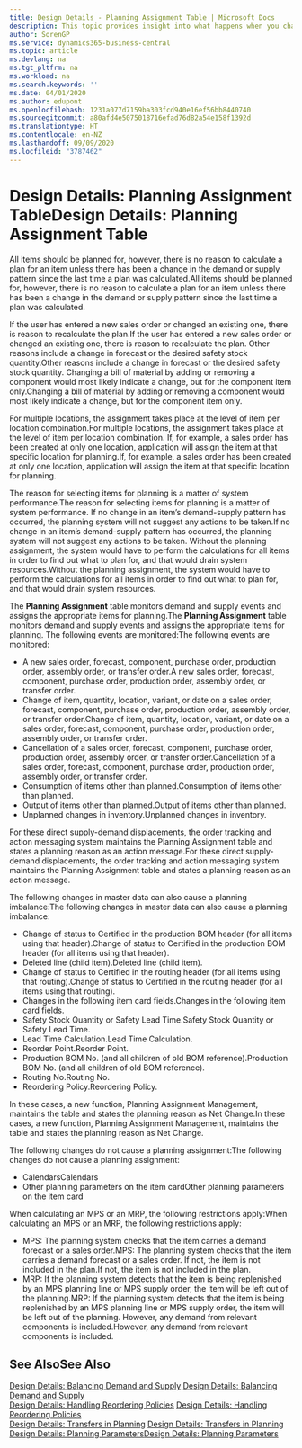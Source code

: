```yaml
---
title: Design Details - Planning Assignment Table | Microsoft Docs
description: This topic provides insight into what happens when you change how you plan for an item.
author: SorenGP
ms.service: dynamics365-business-central
ms.topic: article
ms.devlang: na
ms.tgt_pltfrm: na
ms.workload: na
ms.search.keywords: ''
ms.date: 04/01/2020
ms.author: edupont
ms.openlocfilehash: 1231a077d7159ba303fcd940e16ef56bb8440740
ms.sourcegitcommit: a80afd4e5075018716efad76d82a54e158f1392d
ms.translationtype: HT
ms.contentlocale: en-NZ
ms.lasthandoff: 09/09/2020
ms.locfileid: "3787462"
---
```

# <a name="design-details-planning-assignment-table"></a><span data-ttu-id="2d9c4-103">Design Details: Planning Assignment Table</span><span class="sxs-lookup"><span data-stu-id="2d9c4-103">Design Details: Planning Assignment Table</span></span>
<span data-ttu-id="2d9c4-104">All items should be planned for, however, there is no reason to calculate a plan for an item unless there has been a change in the demand or supply pattern since the last time a plan was calculated.</span><span class="sxs-lookup"><span data-stu-id="2d9c4-104">All items should be planned for, however, there is no reason to calculate a plan for an item unless there has been a change in the demand or supply pattern since the last time a plan was calculated.</span></span>  

<span data-ttu-id="2d9c4-105">If the user has entered a new sales order or changed an existing one, there is reason to recalculate the plan.</span><span class="sxs-lookup"><span data-stu-id="2d9c4-105">If the user has entered a new sales order or changed an existing one, there is reason to recalculate the plan.</span></span> <span data-ttu-id="2d9c4-106">Other reasons include a change in forecast or the desired safety stock quantity.</span><span class="sxs-lookup"><span data-stu-id="2d9c4-106">Other reasons include a change in forecast or the desired safety stock quantity.</span></span> <span data-ttu-id="2d9c4-107">Changing a bill of material by adding or removing a component would most likely indicate a change, but for the component item only.</span><span class="sxs-lookup"><span data-stu-id="2d9c4-107">Changing a bill of material by adding or removing a component would most likely indicate a change, but for the component item only.</span></span>  

<span data-ttu-id="2d9c4-108">For multiple locations, the assignment takes place at the level of item per location combination.</span><span class="sxs-lookup"><span data-stu-id="2d9c4-108">For multiple locations, the assignment takes place at the level of item per location combination.</span></span> <span data-ttu-id="2d9c4-109">If, for example, a sales order has been created at only one location, application will assign the item at that specific location for planning.</span><span class="sxs-lookup"><span data-stu-id="2d9c4-109">If, for example, a sales order has been created at only one location, application will assign the item at that specific location for planning.</span></span>  

<span data-ttu-id="2d9c4-110">The reason for selecting items for planning is a matter of system performance.</span><span class="sxs-lookup"><span data-stu-id="2d9c4-110">The reason for selecting items for planning is a matter of system performance.</span></span> <span data-ttu-id="2d9c4-111">If no change in an item’s demand-supply pattern has occurred, the planning system will not suggest any actions to be taken.</span><span class="sxs-lookup"><span data-stu-id="2d9c4-111">If no change in an item’s demand-supply pattern has occurred, the planning system will not suggest any actions to be taken.</span></span> <span data-ttu-id="2d9c4-112">Without the planning assignment, the system would have to perform the calculations for all items in order to find out what to plan for, and that would drain system resources.</span><span class="sxs-lookup"><span data-stu-id="2d9c4-112">Without the planning assignment, the system would have to perform the calculations for all items in order to find out what to plan for, and that would drain system resources.</span></span>  

<span data-ttu-id="2d9c4-113">The **Planning Assignment** table monitors demand and supply events and assigns the appropriate items for planning.</span><span class="sxs-lookup"><span data-stu-id="2d9c4-113">The **Planning Assignment** table monitors demand and supply events and assigns the appropriate items for planning.</span></span> <span data-ttu-id="2d9c4-114">The following events are monitored:</span><span class="sxs-lookup"><span data-stu-id="2d9c4-114">The following events are monitored:</span></span>  

* <span data-ttu-id="2d9c4-115">A new sales order, forecast, component, purchase order, production order, assembly order, or transfer order.</span><span class="sxs-lookup"><span data-stu-id="2d9c4-115">A new sales order, forecast, component, purchase order, production order, assembly order, or transfer order.</span></span>  
* <span data-ttu-id="2d9c4-116">Change of item, quantity, location, variant, or date on a sales order, forecast, component, purchase order, production order, assembly order, or transfer order.</span><span class="sxs-lookup"><span data-stu-id="2d9c4-116">Change of item, quantity, location, variant, or date on a sales order, forecast, component, purchase order, production order, assembly order, or transfer order.</span></span>  
* <span data-ttu-id="2d9c4-117">Cancellation of a sales order, forecast, component, purchase order, production order, assembly order, or transfer order.</span><span class="sxs-lookup"><span data-stu-id="2d9c4-117">Cancellation of a sales order, forecast, component, purchase order, production order, assembly order, or transfer order.</span></span>  
* <span data-ttu-id="2d9c4-118">Consumption of items other than planned.</span><span class="sxs-lookup"><span data-stu-id="2d9c4-118">Consumption of items other than planned.</span></span>  
* <span data-ttu-id="2d9c4-119">Output of items other than planned.</span><span class="sxs-lookup"><span data-stu-id="2d9c4-119">Output of items other than planned.</span></span>  
* <span data-ttu-id="2d9c4-120">Unplanned changes in inventory.</span><span class="sxs-lookup"><span data-stu-id="2d9c4-120">Unplanned changes in inventory.</span></span>  

<span data-ttu-id="2d9c4-121">For these direct supply-demand displacements, the order tracking and action messaging system maintains the Planning Assignment table and states a planning reason as an action message.</span><span class="sxs-lookup"><span data-stu-id="2d9c4-121">For these direct supply-demand displacements, the order tracking and action messaging system maintains the Planning Assignment table and states a planning reason as an action message.</span></span>  

<span data-ttu-id="2d9c4-122">The following changes in master data can also cause a planning imbalance:</span><span class="sxs-lookup"><span data-stu-id="2d9c4-122">The following changes in master data can also cause a planning imbalance:</span></span>  

* <span data-ttu-id="2d9c4-123">Change of status to Certified in the production BOM header (for all items using that header).</span><span class="sxs-lookup"><span data-stu-id="2d9c4-123">Change of status to Certified in the production BOM header (for all items using that header).</span></span>  
* <span data-ttu-id="2d9c4-124">Deleted line (child item).</span><span class="sxs-lookup"><span data-stu-id="2d9c4-124">Deleted line (child item).</span></span>  
* <span data-ttu-id="2d9c4-125">Change of status to Certified in the routing header (for all items using that routing).</span><span class="sxs-lookup"><span data-stu-id="2d9c4-125">Change of status to Certified in the routing header (for all items using that routing).</span></span>  
* <span data-ttu-id="2d9c4-126">Changes in the following item card fields.</span><span class="sxs-lookup"><span data-stu-id="2d9c4-126">Changes in the following item card fields.</span></span>  
* <span data-ttu-id="2d9c4-127">Safety Stock Quantity or Safety Lead Time.</span><span class="sxs-lookup"><span data-stu-id="2d9c4-127">Safety Stock Quantity or Safety Lead Time.</span></span>  
* <span data-ttu-id="2d9c4-128">Lead Time Calculation.</span><span class="sxs-lookup"><span data-stu-id="2d9c4-128">Lead Time Calculation.</span></span>  
* <span data-ttu-id="2d9c4-129">Reorder Point.</span><span class="sxs-lookup"><span data-stu-id="2d9c4-129">Reorder Point.</span></span>  
* <span data-ttu-id="2d9c4-130">Production BOM No. (and all children of old BOM reference).</span><span class="sxs-lookup"><span data-stu-id="2d9c4-130">Production BOM No. (and all children of old BOM reference).</span></span>  
* <span data-ttu-id="2d9c4-131">Routing No.</span><span class="sxs-lookup"><span data-stu-id="2d9c4-131">Routing No.</span></span>  
* <span data-ttu-id="2d9c4-132">Reordering Policy.</span><span class="sxs-lookup"><span data-stu-id="2d9c4-132">Reordering Policy.</span></span>  

<span data-ttu-id="2d9c4-133">In these cases, a new function, Planning Assignment Management, maintains the table and states the planning reason as Net Change.</span><span class="sxs-lookup"><span data-stu-id="2d9c4-133">In these cases, a new function, Planning Assignment Management, maintains the table and states the planning reason as Net Change.</span></span>  

<span data-ttu-id="2d9c4-134">The following changes do not cause a planning assignment:</span><span class="sxs-lookup"><span data-stu-id="2d9c4-134">The following changes do not cause a planning assignment:</span></span>  

* <span data-ttu-id="2d9c4-135">Calendars</span><span class="sxs-lookup"><span data-stu-id="2d9c4-135">Calendars</span></span>  
* <span data-ttu-id="2d9c4-136">Other planning parameters on the item card</span><span class="sxs-lookup"><span data-stu-id="2d9c4-136">Other planning parameters on the item card</span></span>  

<span data-ttu-id="2d9c4-137">When calculating an MPS or an MRP, the following restrictions apply:</span><span class="sxs-lookup"><span data-stu-id="2d9c4-137">When calculating an MPS or an MRP, the following restrictions apply:</span></span>  

* <span data-ttu-id="2d9c4-138">MPS: The planning system checks that the item carries a demand forecast or a sales order.</span><span class="sxs-lookup"><span data-stu-id="2d9c4-138">MPS: The planning system checks that the item carries a demand forecast or a sales order.</span></span> <span data-ttu-id="2d9c4-139">If not, the item is not included in the plan.</span><span class="sxs-lookup"><span data-stu-id="2d9c4-139">If not, the item is not included in the plan.</span></span>  
* <span data-ttu-id="2d9c4-140">MRP: If the planning system detects that the item is being replenished by an MPS planning line or MPS supply order, the item will be left out of the planning.</span><span class="sxs-lookup"><span data-stu-id="2d9c4-140">MRP: If the planning system detects that the item is being replenished by an MPS planning line or MPS supply order, the item will be left out of the planning.</span></span> <span data-ttu-id="2d9c4-141">However, any demand from relevant components is included.</span><span class="sxs-lookup"><span data-stu-id="2d9c4-141">However, any demand from relevant components is included.</span></span>  

## <a name="see-also"></a><span data-ttu-id="2d9c4-142">See Also</span><span class="sxs-lookup"><span data-stu-id="2d9c4-142">See Also</span></span>  
<span data-ttu-id="2d9c4-143">[Design Details: Balancing Demand and Supply](design-details-balancing-demand-and-supply.md) </span><span class="sxs-lookup"><span data-stu-id="2d9c4-143">[Design Details: Balancing Demand and Supply](design-details-balancing-demand-and-supply.md) </span></span>  
<span data-ttu-id="2d9c4-144">[Design Details: Handling Reordering Policies](design-details-handling-reordering-policies.md) </span><span class="sxs-lookup"><span data-stu-id="2d9c4-144">[Design Details: Handling Reordering Policies](design-details-handling-reordering-policies.md) </span></span>  
<span data-ttu-id="2d9c4-145">[Design Details: Transfers in Planning](design-details-transfers-in-planning.md) </span><span class="sxs-lookup"><span data-stu-id="2d9c4-145">[Design Details: Transfers in Planning](design-details-transfers-in-planning.md) </span></span>  
[<span data-ttu-id="2d9c4-146">Design Details: Planning Parameters</span><span class="sxs-lookup"><span data-stu-id="2d9c4-146">Design Details: Planning Parameters</span></span>](design-details-planning-parameters.md)  
